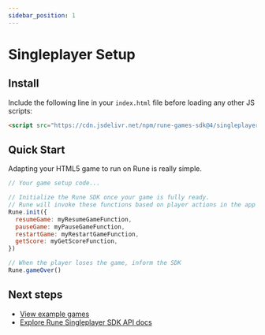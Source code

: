 ```yaml
---
sidebar_position: 1
---
```


# Singleplayer Setup

## Install

Include the following line in your `index.html` file before loading any other JS scripts:

```html
<script src="https://cdn.jsdelivr.net/npm/rune-games-sdk@4/singleplayer.js"></script>
```

## Quick Start

Adapting your HTML5 game to run on Rune is really simple.

```js
// Your game setup code...

// Initialize the Rune SDK once your game is fully ready.
// Rune will invoke these functions based on player actions in the app interface.
Rune.init({
  resumeGame: myResumeGameFunction,
  pauseGame: myPauseGameFunction,
  restartGame: myRestartGameFunction,
  getScore: myGetScoreFunction,
})

// When the player loses the game, inform the SDK
Rune.gameOver()
```

## Next steps

- [View example games](singleplayer/examples.md)
- [Explore Rune Singleplayer SDK API docs](api/singleplayer.md)
